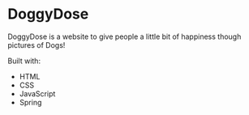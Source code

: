 # DoggyDose
DoggyDose is a website to give people a little bit of happiness though pictures of Dogs!

Built with:
- HTML
- CSS
- JavaScript
- Spring

